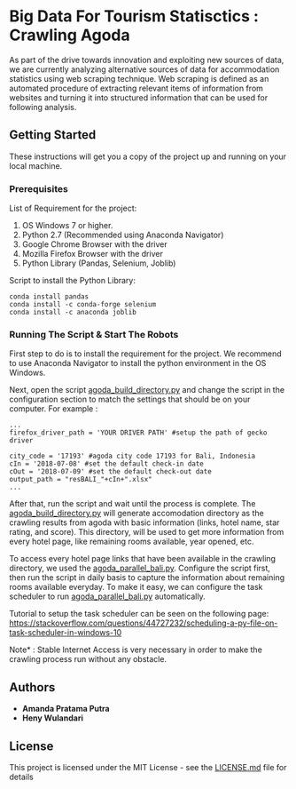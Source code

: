 # Big Data For Tourism Statisctics : Crawling Agoda

As part of the drive towards innovation and exploiting new sources of data, we are currently analyzing alternative sources of data for accommodation statistics using web scraping technique. Web scraping is defined as an automated procedure of extracting relevant items of information from websites and turning it into structured information that can be used for following analysis.

## Getting Started

These instructions will get you a copy of the project up and running on your local machine. 

### Prerequisites

List of Requirement for the project:
1. OS Windows 7 or higher.
2. Python 2.7 (Recommended using Anaconda Navigator)
3. Google Chrome Browser with the driver
4. Mozilla Firefox Browser with the driver
5. Python Library (Pandas, Selenium, Joblib)

Script to install the Python Library:
```
conda install pandas
conda install -c conda-forge selenium
conda install -c anaconda joblib
```

### Running The Script & Start The Robots

First step to do is to install the requirement for the project. We recommend to use Anaconda Navigator to install the python environment in the OS Windows. 

Next, open the script [agoda_build_directory.py](agoda_build_directory.py) and change the script in the configuration section to match the settings that should be on your computer.
For example :
```
...
firefox_driver_path = 'YOUR DRIVER PATH' #setup the path of gecko driver

city_code = '17193' #agoda city code 17193 for Bali, Indonesia
cIn = '2018-07-08' #set the default check-in date 
cOut = '2018-07-09' #set the default check-out date
output_path = "resBALI_"+cIn+".xlsx"
...
```
After that, run the script and wait until the process is complete. The [agoda_build_directory.py](agoda_build_directory.py) will generate accomodation directory as the crawling results from agoda with basic information (links, hotel name, star rating, and score). This directory, will be used to get more information from every hotel page, like remaining rooms available, year opened, etc.

To access every hotel page links that have been available in the crawling directory, we used  the [agoda_parallel_bali.py](agoda_parallel_bali.py). Configure the script first, then run the script in daily basis to capture the information about remaining rooms available everyday. To make it easy, we can configure the task scheduler to run [agoda_parallel_bali.py](agoda_parallel_bali.py) automatically.

Tutorial to setup the task scheduler can be seen on the following page:
https://stackoverflow.com/questions/44727232/scheduling-a-py-file-on-task-scheduler-in-windows-10

Note* :
Stable Internet Access is very necessary in order to make the crawling process run without any obstacle.

## Authors

* **Amanda Pratama Putra**
* **Heny Wulandari** 

## License

This project is licensed under the MIT License - see the [LICENSE.md](LICENSE.md) file for details

